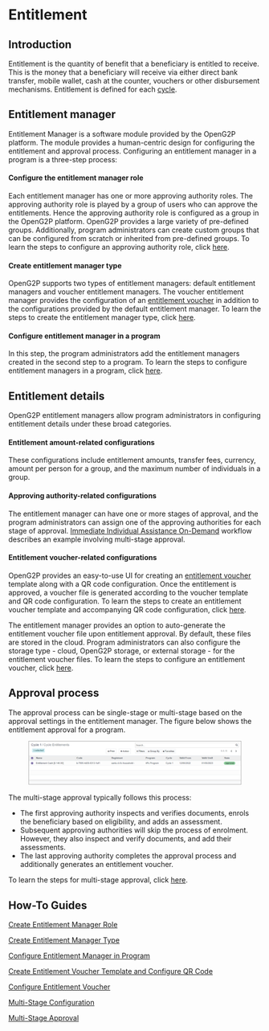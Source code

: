 # Entitlement

## Introduction

Entitlement is the quantity of benefit that a beneficiary is entitled to receive. This is the money that a beneficiary will receive via either direct bank transfer, mobile wallet, cash at the counter, vouchers or other disbursement mechanisms. Entitlement is defined for each [cycle](disbursement-cycles.md).

## Entitlement manager

Entitlement Manager is a software module provided by the OpenG2P platform. The module provides a human-centric design for configuring the entitlement and approval process. Configuring an entitlement manager in a program is a three-step process:

#### Configure the entitlement manager role

Each entitlement manager has one or more approving authority roles. The approving authority role is played by a group of users who can approve the entitlements. Hence the approving authority role is configured as a group in the OpenG2P platform. OpenG2P provides a large variety of pre-defined groups. Additionally, program administrators can create custom groups that can be configured from scratch or inherited from pre-defined groups. To learn the steps to configure an approving authority role, click [here](../guides/user-guides/create-entitlement-manager-role.md).

#### Create entitlement manager type

OpenG2P supports two types of entitlement managers: default entitlement managers and voucher entitlement managers. The voucher entitlement manager provides the configuration of an [entitlement voucher](../eligibility-and-enrolment/payment-types/voucher.md) in addition to the configurations provided by the default entitlement manager. To learn the steps to create the entitlement manager type, click [here](../guides/user-guides/create-entitlement-manager-type.md).

#### Configure entitlement manager in a program

In this step, the program administrators add the entitlement managers created in the second step to a program. To learn the steps to configure entitlement managers in a program, click [here](../guides/user-guides/configure-entitlement-manager-in-program.md).

## Entitlement details

OpenG2P entitlement managers allow program administrators in configuring entitlement details under these broad categories.&#x20;

#### Entitlement amount-related configurations

These configurations include entitlement amounts, transfer fees, currency, amount per person for a group, and the maximum number of individuals in a group.

#### Approving authority-related configurations

The entitlement manager can have one or more stages of approval, and the program administrators can assign one of the approving authorities for each stage of approval. [Immediate Individual Assistance On-Demand](../workflows/on-demand-assistance.md) workflow describes an example involving multi-stage approval.

#### Entitlement voucher-related configurations

OpenG2P provides an easy-to-use UI for creating an [entitlement voucher](../eligibility-and-enrolment/payment-types/voucher.md) template along with a QR code configuration. Once the entitlement is approved, a voucher file is generated according to the voucher template and QR code configuration. To learn the steps to create an entitlement voucher template and accompanying QR code configuration, click [here](../guides/user-guides/create-entitlement-voucher-template-and-configure-qr-code.md).

The entitlement manager provides an option to auto-generate the entitlement voucher file upon entitlement approval. By default, these files are stored in the cloud. Program administrators can also configure the storage type - cloud, OpenG2P storage, or external storage - for the entitlement voucher files. To learn the steps to configure an entitlement voucher, click [here](../guides/user-guides/configure-entitlement-voucher.md).

## Approval process

The approval process can be single-stage or multi-stage based on the approval settings in the entitlement manager. The figure below shows the entitlement approval for a program.

<figure><img src="../.gitbook/assets/approval-process.png" alt=""><figcaption></figcaption></figure>

The multi-stage approval typically follows this process:

* The first approving authority inspects and verifies documents, enrols the beneficiary based on eligibility, and adds an assessment.
* Subsequent approving authorities will skip the process of enrolment. However, they also inspect and verify documents, and add their assessments.
* The last approving authority completes the approval process and additionally generates an entitlement voucher.

To learn the steps for multi-stage approval, click [here](../guides/user-guides/multi-stage-approval.md).

## How-To Guides

[Create Entitlement Manager Role](../guides/user-guides/create-entitlement-manager-role.md)

[Create Entitlement Manager Type](../guides/user-guides/create-entitlement-manager-type.md)&#x20;

[Configure Entitlement Manager in Program](../guides/user-guides/configure-entitlement-manager-in-program.md)

[Create Entitlement Voucher Template and Configure QR Code](../guides/user-guides/create-entitlement-voucher-template-and-configure-qr-code.md)

[Configure Entitlement Voucher](../guides/user-guides/configure-entitlement-voucher.md)

[Multi-Stage Configuration](../guides/user-guides/multi-stage-configuration.md)

[Multi-Stage Approval](../guides/user-guides/multi-stage-approval.md)

